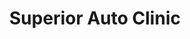 ---
title: "Superior Auto Clinic"
url: /north-hollywood/superior-auto-clinic/
shop: Autowerkstatt
---